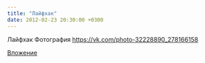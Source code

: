 ```yaml
---
title: "Лайфхак"
date: 2012-02-23 20:30:00 +0300
---
```


Лайфхак
Фотография
https://vk.com/photo-32228890_278166158

[Вложение](https://vk.com/photo-32228890_278166158)
